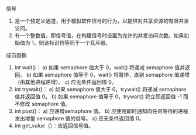信号

1. 是一个预定义通道，用于模拟软件信号的行为，以提供对共享资源的有限并发访问。
2. 有一个整数值，即信号值，在构建信号时设置为允许的并发访问次数。如果初始值为 1，则该标识符等同于一个互斥器。

成员函数

1. int wait()：
a) 如果 semaphore 值大于 0，wait() 将递减 semaphore 值并返回。
b) 如果 semaphore 值等于 0，wait() 将暂停，直到 semaphore 值递增（由其他进程递增）。
c) 应无条件返回值 0。
2. int trywait()：
a) 如果 semaphore 值大于 0，trywait() 将递减 semaphore 值并返回值 0。
b) 如果 semaphore 值等于 0，trywait() 将立即返回值 -1 而不修改 semaphore 值。
3. int post()：
a) 应递增semaphore 值。
b) 应使用即时通知向任何等待的进程发出增量 semaphore 值的信号。
c) 应无条件返回值 0。
4. int get_value（）：应返回信号值。